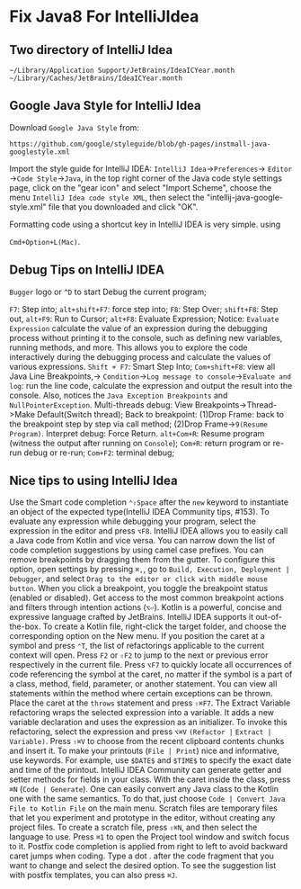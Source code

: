 # Fix Java8 For IntelliJIdea

## Two directory of IntelliJ Idea

`~/Library/Application Support/JetBrains/IdeaICYear.month`
`~/Library/Caches/JetBrains/IdeaICYear.month`

## Google Java Style for IntelliJ Idea

Download `Google Java Style` from:

    https://github.com/google/styleguide/blob/gh-pages/instmall-java-googlestyle.xml
Import the style guide for IntelliJ IDEA: `IntelliJ Idea`->`Preferences`->
`Editor` ->`Code Style`->`Java`, in the top right corner of the Java code style
settings page, click on the "gear icon" and select "Import Scheme", choose the
menu `IntelliJ Idea code style XML`, then select the
"intellij-java-google-style.xml" file that you downloaded and click "OK".

Formatting code using a shortcut key in IntelliJ IDEA is very simple. using

`Cmd+Option+L(Mac)`.

## Debug Tips on IntelliJ IDEA

`Bugger` logo or `^D` to start Debug the current program;

`F7`: Step into; `alt+shift+F7`: force step into; `F8`: Step Over; `shift+F8`:
Step out, `alt+F9`: Run to Cursor; `alt+F8`: Evaluate Expression;
Notice: `Evaluate Expression` calculate the value of an expression during the
debugging process without printing it to the console, such as defining new
variables, running methods, and more. This allows you to explore the code
interactively during the debugging process and calculate the values of various
expressions.
`Shift + F7`: Smart Step Into; `Com+shift+F8`: view all Java Line Breakpoints,->
`Condition`->`Log message to console`->`Evaluate and log`: run the line code,
calculate the expression and output the result into the console.
Also, notices the `Java Exception Breakpoints` and `NullPointerException`.
Multi-threads debug: View Breakpoints->Thread->Make Default(Switch thread);
Back to breakpoint: (1)Drop Frame: back to the breakpoint step by step via call
method; (2)Drop Frame->`9(Resume Program)`. Interpret debug: Force Return.
`alt+Com+R`: Resume program (witness the output after running on `Console`);
`Com+R`: return program or re-run debug or re-run; `Com+F2`: terminal debug;

## Nice tips to using IntelliJ Idea

Use the Smart code completion `⌃⇧Space` after the `new` keyword to instantiate
an object of the expected type(IntelliJ IDEA Community tips, #153).
To evaluate any expression while debugging your program, select the expression
in the editor and press `⌥F8`.
IntelliJ IDEA allows you to easily call a Java code from Kotlin and vice versa.
You can narrow down the list of code completion suggestions by using camel case
prefixes.
You can remove breakpoints by dragging them from the gutter. To configure this
option, open settings by pressing `⌘,`, go to `Build, Execution, Deployment |`
`Debugger`, and select `Drag to the editor or click with middle mouse button`.
When you click a breakpoint, you toggle the breakpoint status (enabled or
disabled).
Get access to the most common breakpoint actions and filters through intention
actions (`⌥⏎`).
Kotlin is a powerful, concise and expressive language crafted by JetBrains.
IntelliJ IDEA supports it out-of-the-box.
To create a Kotlin file, right-click the target folder, and choose the
corresponding option on the New menu.
If you position the caret at a symbol and press `⌃T`, the list of refactorings
applicable to the current context will open.
Press `F2` or `⇧F2` to jump to the next or previous error respectively in the
current file.
Press `⌥F7` to quickly locate all occurrences of code referencing the symbol at
the caret, no matter if the symbol is a part of a class, method, field,
parameter, or another statement.
You can view all statements within the method where certain exceptions can be
thrown. Place the caret at the `throws` statement and press `⇧⌘F7`.
The Extract Variable refactoring wraps the selected expression into a variable.
It adds a new variable declaration and uses the expression as an initializer.
To invoke this refactoring, select the expression and press `⌥⌘V` `(Refactor |`
`Extract | Variable)`.
Press `⇧⌘V` to choose from the recent clipboard contents chunks and insert it.
To make your printouts (`File | Print`) nice and informative, use keywords.
For example, use `$DATE$` and `$TIME$` to specify the exact date and time of
the printout.
IntelliJ IDEA Community can generate getter and setter methods for fields in
your class. With the caret inside the class, press `⌘N` (`Code | Generate`).
One can easily convert any Java class to the Kotlin one with the same
semantics.
To do that, just choose `Code | Convert Java File to Kotlin File` on the main
menu.
Scratch files are temporary files that let you experiment and prototype in the
editor, without creating any project files.
To create a scratch file, press `⇧⌘N`, and then select the language to use.
Press `⌘1` to open the Project tool window and switch focus to it.
Postfix code completion is applied from right to left to avoid backward caret
jumps when coding. Type a dot . after the code fragment that you want to change
and select the desired option.
To see the suggestion list with postfix templates, you can also press `⌘J`.
